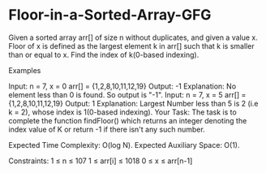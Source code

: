# Floor-in-a-Sorted-Array-GFG
Given a sorted array arr[] of size n without duplicates, and given a value x. Floor of x is defined as the largest element k in arr[] such that k is smaller than or equal to x. Find the index of k(0-based indexing).

Examples

Input: n = 7, x = 0 arr[] = {1,2,8,10,11,12,19}
Output: -1
Explanation: No element less than 0 is found. So output is "-1".
Input: n = 7, x = 5 arr[] = {1,2,8,10,11,12,19}
Output: 1
Explanation: Largest Number less than 5 is 2 (i.e k = 2), whose index is 1(0-based indexing).
Your Task:
The task is to complete the function findFloor() which returns an integer denoting the index value of K or return -1 if there isn't any such number.

Expected Time Complexity: O(log N).
Expected Auxiliary Space: O(1).

Constraints:
1 ≤ n ≤ 107
1 ≤ arr[i] ≤ 1018
0 ≤ x ≤ arr[n-1]
